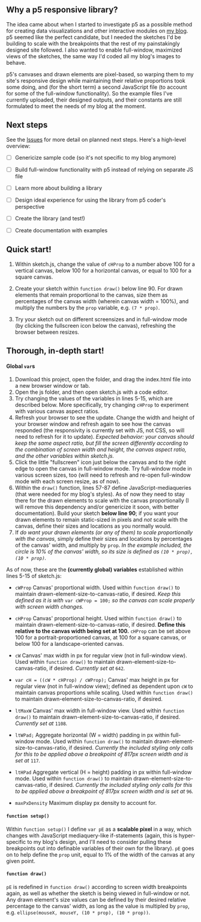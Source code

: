 ## Why a p5 responsive library?

The idea came about when I started to investigate p5 as a possible method for creating data visualizations and other interactive modules on [my blog](https://github.com/liaprins/curiositycoloredglasses.com). p5 seemed like the perfect candidate, but I needed the sketches I'd be building to scale with the breakpoints that the rest of my painstakingly designed site followed. I also wanted to enable full-window, maximized views of the sketches, the same way I'd coded all my blog's images to behave.

p5's canvases and drawn elements are pixel-based, so warping them to my site's responsive design while maintaining their relative proportions took some doing, and (for the short term) a second JavaScript file (to account for some of the full-window functionality). So the example files I've currently uploaded, their designed outputs, and their constants are still formulated to meet the needs of my blog at the moment.


## Next steps

See the [Issues](https://github.com/liaprins/p5.responsive/issues) for more detail on planned next steps. Here's a high-level overview:

- [ ] Genericize sample code (so it's not specific to my blog anymore)
- [ ] Build full-window functionality with p5 instead of relying on separate JS file
- [ ] Learn more about building a library
- [ ] Design ideal experience for using the library from p5 coder's perspective
- [ ] Create the library (and test!)
- [ ] Create documentation with examples



## Quick start!

1. Within sketch.js, change the value of `cHProp` to a number above 100 for a vertical canvas, below 100 for a horizontal canvas, or equal to 100 for a square canvas.

2. Create your sketch within `function draw()` below line 90. For drawn elements that remain proportional to the canvas, size them as percentages of the canvas width (wherein canvas width = 100%), and multiply the numbers by the `prop` variable, e.g. `(7 * prop)`.

3. Try your sketch out on different screensizes and in full-window mode (by clicking the fullscreen icon below the canvas), refreshing the browser between resizes.


## Thorough, in-depth start!

#### Global `var`s

1. Download this project, open the folder, and drag the index.html file into a new browser window or tab.
2. Open the js folder, and then open sketch.js with a code editor.
3. Try changing the values of the variables in lines 5-15, which are described below. More specifically, try changing `cHProp` to experiment with various canvas aspect ratios.
4. Refresh your browser to see the update. Change the width and height of your browser window and refresh again to see how the canvas responded (the responsivity is currently set with JS, not CSS, so will need to refresh for it to update). _Expected behavior: your canvas should keep the same aspect ratio, but fill the screen differently according to the combination of screen width and height, the canvas aspect ratio, and the other variables within sketch.js._
5. Click the little "fullscreen" icon just below the canvas and to the right edge to open the canvas in full-window mode. Try full-window mode in various screen sizes, too (will need to refresh and re-open full-window mode with each screen resize, as of now).
6. Within the `draw()` function, lines 57-87 define JavaScript-mediaqueries (that were needed for my blog's styles). As of now they need to stay there for the drawn elements to scale with the canvas proportionally (I will remove this dependency and/or genericize it soon, with better documentation). Build your sketch **below line 90**; if you want your drawn elements to remain static-sized in pixels and _not_ scale with the canvas, define their sizes and locations as you normally would.
7. If _do want your drawn elements (or any of them) to scale proportionally with the canvas_, simply define their sizes and locations by percentages of the canvas' width, and multiply by `prop`. _In the example included, the circle is 10% of the canvas' width, so its size is defined as `(10 * prop), (10 * prop)`._

As of now, these are the **(currently global) variables** established within lines 5-15 of sketch.js:

- `cWProp` 
  Canvas' proportional width. Used within `function draw()` to maintain drawn-element-size-to-canvas-ratio, if desired. *Keep this defined as it is with* `var cWProp = 100;` *so the canvas can scale properly with screen _width_ changes.*

- `cHProp` 
  Canvas' proportional height. Used within `function draw()` to maintain drawn-element-size-to-canvas-ratio, if desired. **Define this relative to the canvas width being set at 100.** `cHProp` can be set above 100 for a portrait-proportioned canvas, at 100 for a square canvas, or below 100 for a landscape-oriented canvas.

- `cW` 
  Canvas' max width in px for regular view (not in full-window view). Used within `function draw()` to maintain drawn-element-size-to-canvas-ratio, if desired. *Currently set at* `642`*.*

- `var cH = ((cW * cHProp) / cWProp);` 
  Canvas' max height in px for regular view (not in full-window view); defined as dependent upon `cW` to maintain canvas proportions while scaling. Used within `function draw()` to maintain drawn-element-size-to-canvas-ratio, if desired. 

- `ltMaxW` 
  Canvas' max width in full-window view. Used within `function draw()` to maintain drawn-element-size-to-canvas-ratio, if desired. *Currently set at* `1108`*.*

- `ltWPad;` 
  Aggregate horizontal (W = width) padding in px within full-window mode. Used within `function draw()` to maintain drawn-element-size-to-canvas-ratio, if desired. *Currently the included styling only calls for this to be applied above a breakpoint of 817px screen width and is set at* `117`*.*

- `ltHPad` 
  Aggregate vertical (H = height) padding in px within full-window mode. Used within `function draw()` to maintain drawn-element-size-to-canvas-ratio, if desired. *Currently the included styling only calls for this to be applied above a breakpoint of 817px screen width and is set at* `96`*.*

- `maxPxDensity` 
  Maximum display px density to account for.
  
#### `function setup()`
Within `function setup()` I define `var pE` as a **scalable pixel** in a way, which changes with JavaScript mediaquery-like if-statements (again, this is hyper-specific to my blog's design, and I'll need to consider pulling these breakpoints out into definable variables of their own for the library). `pE` goes on to help define the `prop` unit, equal to 1% of the width of the canvas at any given point. 

#### `function draw()`
`pE` is redefined in `function draw()` according to screen width breakpoints again, as well as whether the sketch is being viewed in full-window or not. Any drawn element's size values can be defined by their desired relative percentage to the canvas' width, as long as the value is multipled by `prop`, e.g. `ellipse(mouseX, mouseY, (10 * prop), (10 * prop))`.